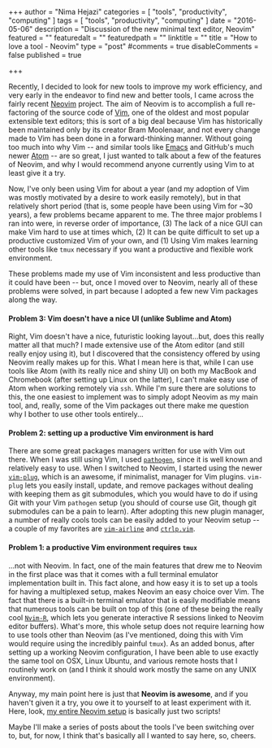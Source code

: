 +++
author = "Nima Hejazi"
categories = [ "tools", "productivity", "computing" ]
tags = [ "tools", "productivity", "computing" ]
date = "2016-05-06"
description = "Discussion of the new minimal text editor, Neovim"
featured = ""
featuredalt = ""
featuredpath = ""
linktitle = ""
title = "How to love a tool - Neovim"
type = "post"
#comments = true
disableComments = false
published = true

+++

Recently, I decided to look for new tools to improve my work efficiency, and
very early in the endeavor to find new and better tools, I came across the
fairly recent [Neovim](https://neovim.io) project. The aim of Neovim is to
accomplish a full re-factoring of the source code of [Vim](http://www.vim.org/),
one of the oldest and most popular extensible text editors; this is sort of a
big deal because Vim has historically been maintained only by its creator Bram
Moolenaar, and not every change made to Vim has been done in a forward-thinking
manner. Without going too much into why Vim -- and similar tools like
[Emacs](https://www.gnu.org/software/emacs/) and GitHub's much newer
[Atom](https://atom.io/) -- are so great, I just wanted to talk about a few of
the features of Neovim, and why I would recommend anyone currently using Vim to
at least give it a try.

Now, I've only been using Vim for about a year (and my adoption of Vim was
mostly motivated by a desire to work easily remotely), but in that relatively
short period (that is, some people have been using Vim for ~30 years), a few
problems became apparent to me. The three major problems I ran into were, in
reverse order of importance, (3) The lack of a nice GUI can make Vim hard to use
at times which, (2) It can be quite difficult to set up a productive customized
Vim of your own, and (1) Using Vim makes learning other tools like `tmux`
necessary if you want a productive and flexible work environment.

These problems made my use of Vim inconsistent and less productive than it could
have been -- but, once I moved over to Neovim, nearly all of these problems were
solved, in part because I adopted a few new Vim packages along the way.

#### Problem 3: Vim doesn't have a nice UI (unlike Sublime and Atom)

Right, Vim doesn't have a nice, futuristic looking layout...but, does this
really matter all that much? I made extensive use of the Atom editor (and still
really enjoy using it), but I discovered that the consistency offered by using
Neovim really makes up for this. What I mean here is that, while I can use tools
like Atom (with its really nice and shiny UI) on both my MacBook and Chromebook
(after setting up Linux on the latter), I can't make easy use of Atom when
working remotely via `ssh`. While I'm sure there are solutions to this, the one
easiest to implement was to simply adopt Neovim as my main tool, and, really,
some of the Vim packages out there make me question why I bother to use other
tools entirely...

#### Problem 2: setting up a productive Vim environment is hard

There are some great packages managers written for use with Vim out there. When
I was still using Vim, I used
[`pathogen`](https://github.com/tpope/vim-pathogen), since it is well known and
relatively easy to use. When I switched to Neovim, I started using the newer
[`vim-plug`](https://github.com/junegunn/vim-plug), which is an awesome, if
minimalist, manager for Vim plugins. `vim-plug` lets you easily install, update,
and remove packages without dealing with keeping them as git submodules, which
you would have to do if using Git with your Vim `pathogen` setup (you should of
course use Git, though git submodules can be a pain to learn). After adopting
this new plugin manager, a number of really cools tools can be easily added to
your Neovim setup -- a couple of my favorites are
[`vim-airline`](https://github.com/vim-airline/vim-airline) and
[`ctrlp.vim`](https://github.com/ctrlpvim/ctrlp.vim).

#### Problem 1: a productive Vim environment requires `tmux`

...not with Neovim. In fact, one of the main features that drew me to Neovim in
the first place was that it comes with a full terminal emulator implementation
built in. This fact alone, and how easy it is to set up a tools for having a
multiplexed setup, makes Neovim an easy choice over Vim. The fact that there is
a built-in terminal emulator that is easily modifiable means that numerous tools
can be built on top of this (one of these being the really cool
[`Nvim-R`](https://github.com/jalvesaq/Nvim-R), which lets you generate
interactive R sessions linked to Neovim editor buffers). What's more, this whole
setup does not require learning how to use tools other than Neovim (as I've
mentioned, doing this with Vim would require using the incredibly painful
`tmux`). As an added bonus, after setting up a working Neovim configuration, I
have been able to use exactly the same tool on OSX, Linux Ubuntu, and various
remote hosts that I routinely work on (and I think it should work mostly the
same on any UNIX environment).

Anyway, my main point here is just that __Neovim is awesome__, and if you
haven't given it a try, you owe it to yourself to at least experiment with it.
Here, look, [my entire Neovim setup](https://github.com/nhejazi/myneovimconfig)
is basically just two scripts!

Maybe I'll make a series of posts about the tools I've been switching over to,
but, for now, I think that's basically all I wanted to say here, so, cheers.

